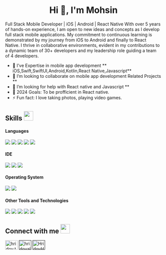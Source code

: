 <h1 align="center">Hi 👋, I'm Mohsin</h1>

Full Stack Mobile Developer | iOS | Android | React Native
With over 5 years of hands-on experience, I am open to new ideas and concepts as I develop full stack
mobile applications. My commitment to continuous learning is demonstrated by my journey from iOS to
Android and finally to React Native. I thrive in collaborative environments, evident in my contributions to a
dynamic team of 30+ developers and my leadership role guiding a team of 4 developers.

- 🌱 I’ve Expertise in mobile app development ** iOS,Swift,SwiftUI,Android,Kotlin,React Native,Javascript**
- 👯 I’m looking to collaborate on mobile app development Related Projects **
- 🤔 I’m looking for help with React native and Javascript **
- 🥅 2024 Goals: To be profficient in React native.
- ⚡ Fun fact: I love taking photos, playing video games.


## Skills <img src="https://media.giphy.com/media/iY8CRBdQXODJSCERIr/giphy.gif" width="30px">&nbsp; 

<h4> Languages </h4>
<span>
  <img src="https://img.shields.io/badge/ios-E34F26?style=for-the-badge&logo=iOS&logoColor=white">
  <img src="https://img.shields.io/badge/Swift-E34F26?style=for-the-badge&logo=Swift&logoColor=white">
  <img src="https://img.shields.io/badge/SwiftUI-1572B6?style=for-the-badge&logo=SwiftUI&logoColor=white">
  <img src="https://img.shields.io/badge/JavaScript-F7DF1E?style=for-the-badge&logo=javascript&logoColor=black">
  <img src="https://img.shields.io/badge/Kotlin-F7DF1E?style=for-the-badge&logo=Kotlin&logoColor=black">
</span>


<h4> IDE </h4>
<span>
<img src="https://img.shields.io/badge/Xcode-00FF00?style=for-the-badge&logo=Xcode&logoColor=white">
<img src="https://img.shields.io/badge/Android Studio-%23575757.svg?&style=for-the-badge&logo=android studio-text&logoColor=important">
<img src="https://img.shields.io/badge/Visual_Studio_Code-0078D4?style=for-the-badge&logo=visual%20studio%20code&logoColor=white">

<h4> Operating System </h4>
<span>
  <img src="https://img.shields.io/badge/Mac-000000?style=for-the-badge&logo=Apple&logoColor=white">
  <img src="https://img.shields.io/badge/Windows-0078D6?style=for-the-badge&logo=windows&logoColor=white">
</span>

<h4> Other Tools and Technologies </h4>
<span>
  <img src="https://img.shields.io/badge/Git-F05032?style=for-the-badge&logo=git&logoColor=white">
  <img src="https://img.shields.io/badge/Postman-FF6C37?style=for-the-badge&logo=Postman&logoColor=white">
  <img src="https://img.shields.io/badge/Swift-121011?style=for-the-badge&logo=Swift&logoColor=white">
  <img src="https://img.shields.io/badge/Kotlin-F05032?style=for-the-badge&logo=Kotlin&logoColor=white">
  <img src="https://img.shields.io/badge/SwiftUI-5E5C5C?style=for-the-badge&logo=SwiftUI&logoColor=white">
</span>
    

## Connect with me <img src="https://media.giphy.com/media/iY8CRBdQXODJSCERIr/giphy.gif" width="30px">
<a href="https://www.facebook.com/mohsinrazase" target="blank"><img align="center" src="https://raw.githubusercontent.com/rahuldkjain/github-profile-readme-generator/master/src/images/icons/Social/facebook.svg" alt="hridoy.the.hazard10" height="30" width="40" /></a>
<a href="" target="blank"><img align="center" src="https://raw.githubusercontent.com/rahuldkjain/github-profile-readme-generator/master/src/images/icons/Social/instagram.svg" alt="hridoyalhazard" height="30" width="40" /></a>
<a href="" target="blank"><img align="center" src="https://raw.githubusercontent.com/rahuldkjain/github-profile-readme-generator/master/src/images/icons/Social/github.svg" alt="HridoyHazard" height="30" width="40" /></a>
    
<br>
